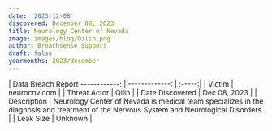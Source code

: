 ```yaml
---
date: '2023-12-08'
discovered: December 08, 2023
title: Neurology Center of Nevada
image: images/blog/Qilin.png
author: Breachsense Support
draft: false
yearmonths: 2023/december
---
```



| Data Breach Report
------------:     |:-------------:    | :-----:|
| Victim      | neurocnv.com      | 
| Threat Actor      | Qilin      | 
| Date Discovered      | Dec 08, 2023      | 
| Description      | Neurology Center of Nevada is medical team specializes in the diagnosis and treatment of the Nervous System and Neurological Disorders.      | 
| Leak Size      | Unknown      | 

